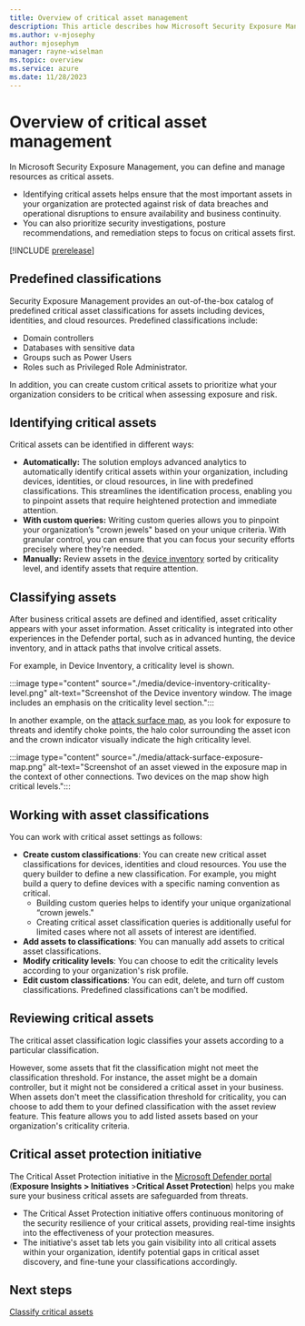 ```yaml
---
title: Overview of critical asset management
description: This article describes how Microsoft Security Exposure Management's critical asset management works.
ms.author: v-mjosephy
author: mjosephym
manager: rayne-wiselman
ms.topic: overview
ms.service: azure
ms.date: 11/28/2023
---
```


# Overview of critical asset management

In Microsoft Security Exposure Management, you can define and manage resources as critical assets.

- Identifying critical assets helps ensure that the most important assets in your organization are protected against risk of data breaches and operational disruptions to ensure availability and business continuity.
- You can also prioritize security investigations, posture recommendations, and remediation steps to focus on critical assets first.

[!INCLUDE [prerelease](../includes//prerelease.md)]

## Predefined classifications

Security Exposure Management provides an out-of-the-box catalog of predefined critical asset classifications for assets including devices, identities, and cloud resources. Predefined classifications include:

- Domain controllers
- Databases with sensitive data
- Groups such as Power Users
- Roles such as Privileged Role Administrator.

In addition, you can create custom critical assets to prioritize what your organization considers to be critical when assessing exposure and risk.

## Identifying critical assets

Critical assets can be identified in different ways:

- **Automatically:** The solution employs advanced analytics to automatically identify critical assets within your organization, including devices, identities, or cloud resources, in line with predefined classifications. This streamlines the identification process, enabling you to pinpoint assets that require heightened protection and immediate attention.
- **With custom queries:** Writing custom queries allows you to pinpoint your organization’s "crown jewels" based on your unique criteria. With granular control, you can ensure that you can focus your security efforts precisely where they're needed.
- **Manually:** Review assets in the [device inventory](/microsoft-365/security/defender-endpoint/machines-view-overview) sorted by criticality level, and identify assets that require attention.

## Classifying assets

After business critical assets are defined and identified, asset criticality appears with your asset information. Asset criticality is integrated into other experiences in the Defender portal, such as in advanced hunting, the device inventory, and in attack paths that involve critical assets.

For example, in Device Inventory, a criticality level is shown.

:::image type="content" source="./media/device-inventory-criticality-level.png" alt-text="Screenshot of the Device inventory window. The image includes an emphasis on the criticality level section.":::

In another example, on the [attack surface map](enterprise-exposure-map.md), as you look for exposure to threats and identify choke points, the halo color surrounding the asset icon and the crown indicator visually indicate the high criticality level.

:::image type="content" source="./media/attack-surface-exposure-map.png" alt-text="Screenshot of an asset viewed in the exposure map in the context of other connections. Two devices on the map show high critical levels.":::

## Working with asset classifications

You can work with critical asset settings as follows:

- **Create custom classifications**: You can create new critical asset classifications for devices, identities and cloud resources. You use the query builder to define a new classification. For example, you might build a query to define devices with a specific naming convention as critical.
  - Building custom queries helps to identify your unique organizational “crown jewels."
  - Creating critical asset classification queries is additionally useful for limited cases where not all assets of interest are identified.
- **Add assets to classifications**: You can manually add assets to critical asset classifications.
- **Modify criticality levels**: You can choose to edit the criticality levels according to your organization's risk profile.
- **Edit custom classifications**: You can edit, delete, and turn off custom classifications. Predefined classifications can't be modified.

## Reviewing critical assets

The critical asset classification logic classifies your assets according to a particular classification.

However, some assets that fit the classification might not meet the classification threshold. For instance, the asset might be a domain controller, but it might not be considered a critical asset in your business. When assets don't meet the classification threshold for criticality, you can choose to add them to your defined classification with the asset review feature. This feature allows you to add listed assets based on your organization's criticality criteria.

## Critical asset protection initiative

The Critical Asset Protection initiative in the [Microsoft Defender portal](https://security.microsoft.com/) (**Exposure Insights > Initiatives** >**Critical Asset Protection**) helps you make sure your business critical assets are safeguarded from threats.

- The Critical Asset Protection initiative offers continuous monitoring of the security resilience of your critical assets, providing real-time insights into the effectiveness of your protection measures.
- The initiative's asset tab lets you gain visibility into all critical assets within your organization, identify potential gaps in critical asset discovery, and fine-tune your classifications accordingly. 



## Next steps

[Classify critical assets](classify-critical-assets.md)
<!-- [!INCLUDE [support](../includes//support.md)] -->
